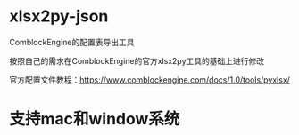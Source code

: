 # xlsx2py-json
ComblockEngine的配置表导出工具

按照自己的需求在ComblockEngine的官方xlsx2py工具的基础上进行修改

官方配置文件教程：https://www.comblockengine.com/docs/1.0/tools/pyxlsx/

# 支持mac和window系统
